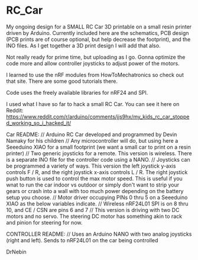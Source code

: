 # RC_Car
My ongoing design for a SMALL RC Car 3D printable on a small resin printer driven by Arduino. Currently included here are the schematics, PCB design (PCB prints are of course optional, but help decrease the footprint), and the INO files. As I get together a 3D print design I will add that also.

Not really ready for prime time, but uploading as I go. Gonna optimize the code more and allow controller joysticks to adjust power of the motors.

I learned to use the nRF modules from HowToMechatronics so check out that site. There are some good tutorials there.

Code uses the freely available libraries for nRF24 and SPI.

I used what I have so far to hack a small RC Car. You can see it here on Reddit: https://www.reddit.com/r/arduino/comments/jjs9hx/my_kids_rc_car_stopped_working_so_i_hacked_it/

Car README:
// Arduino RC Car developed and programmed by Devin Namaky for his children
// Any microcontroller will do, but using here a Seeeduino XIAO for a small footprint (we want a small car to print on a resin printer)
// Two generic joysticks for a remote. This version is wireless. There is a separate INO file for the controller code using a NANO.
// Joysticks can be programmed a variety of ways. This version the left joystick y-axis controls F / R, and the right joystick x-axis controls L / R. The right joystick push button is used to control the max motor speed. This is useful if you wnat to run the car indoor vs outdoor or simply don't want to strip your gears or crash into a wall with too much power depending on the battery setup you choose.
// Motor driver occupying PINs 0 thru 5 on a Seeeduino XIAO as the below variables indicate.
// Wireless nRF24L01 SPI is on 8 thru 10, and CE / CSN are pins 6 and 7
// This version is driving with two DC motors and no servo. The steering DC motor has something akin to rack and pinion for steering for now.

CONTROLLER README:
// Uses an Arduino NANO with two analog joysticks (right and left). Sends to nRF24L01 on the car being controlled


DrNebin
